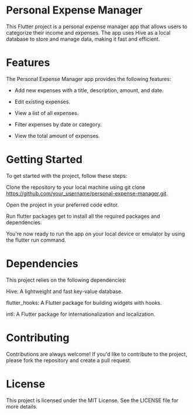 # Personal Expense Manager
This Flutter project is a personal expense manager app that allows users to categorize their income and expenses. The app uses Hive as a local database to store and manage data, making it fast and efficient.
 
 # Features
The Personal Expense Manager app provides the following features:

* Add new expenses with a title, description, amount, and date.

* Edit existing expenses.

* View a list of all expenses.

* Filter expenses by date or category.

* View the total amount of expenses.

 
 # Getting Started
To get started with the project, follow these steps:

Clone the repository to your local machine using git clone https://github.com/your_username/personal-expense-manager.git.

Open the project in your preferred code editor.

Run flutter packages get to install all the required packages and dependencies.

You're now ready to run the app on your local device or emulator by using the flutter run command.


# Dependencies
This project relies on the following dependencies:

Hive: A lightweight and fast key-value database.

flutter_hooks: A Flutter package for building widgets with hooks.

intl: A Flutter package for internationalization and localization.

# Contributing
Contributions are always welcome! If you'd like to contribute to the project, please fork the repository and create a pull request.

# License
This project is licensed under the MIT License. See the LICENSE file for more details.
